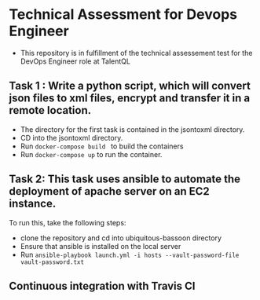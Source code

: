 # Technical Assessment for Devops Engineer
* This repository is in fulfillment of the technical assessement test for the DevOps Engineer role at TalentQL
## Task 1 : Write a python script, which will convert json files to xml files, encrypt and transfer it in a remote location.
* The directory for the first task is contained in the jsontoxml directory.
* CD into the jsontoxml directory.
* Run ```docker-compose build ``` to build the containers
* Run ```docker-compose up``` to run the container.

## Task 2: This task uses ansible to automate the deployment of apache server on an EC2 instance.

To run this, take the following steps:
* clone the repository and cd into ubiquitous-bassoon directory 
* Ensure that ansible is installed on the local server 
* Run ```ansible-playbook launch.yml -i hosts --vault-password-file vault-password.txt```

## Continuous integration with Travis CI